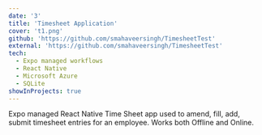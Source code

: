 ```yaml
---
date: '3'
title: 'Timesheet Application'
cover: 't1.png'
github: 'https://github.com/smahaveersingh/TimesheetTest'
external: 'https://github.com/smahaveersingh/TimesheetTest'
tech:
  - Expo managed workflows
  - React Native
  - Microsoft Azure
  - SQLite
showInProjects: true
---
```


Expo managed React Native Time Sheet app used to amend, fill, add, submit timesheet entries for an employee.
Works both Offline and Online.
